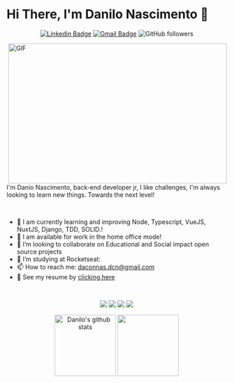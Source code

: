 # Hi There, I'm Danilo Nascimento 👋

<div align="center">
 
 [![Linkedin Badge](https://img.shields.io/badge/-Danilo%20Nascimento-blue?style=flat-square&logo=Linkedin&logoColor=white&link=https://www.linkedin.com/in/danilodcn/)](https://www.linkedin.com/in/danilodcn/) [![Gmail Badge](https://img.shields.io/badge/-daconnas.dcn@gmail.com-c14438?style=flat-square&logo=Gmail&logoColor=white&link=mailto:daconnas@gmail.com)](mailto:daconnas.dcn@gmail.com)
![GitHub followers](https://img.shields.io/github/followers/danilodcn?style=social)

<!---
![visitors](https://visitor-badge-reloaded.herokuapp.com/badge?page_id=Danilodcn.danilodcn&color=00cf00)
-->
</div>


<img align="right" alt="GIF" margin="60px" src="https://github.com/abhisheknaiidu/abhisheknaiidu/raw/master/code.gif?raw=true" width="500" height="320" />

<br/>

I'm Danio Nascimento, back-end developer jr, I like challenges, I'm always looking to learn new things. Towards the next level!

<br/>


- 🔭 I am currently learning and improving Node, Typescript, VueJS, NuxtJS, Django, TDD, SOLID.!
- 💬 I am available for work in the home office mode!
-  👯 I’m looking to collaborate on Educational and Social impact open source projects
- :rocket: I’m studying at Rocketseat: 
- 📫 How to reach me: daconnas.dcn@gmail.com
- 📝 See my resume by <a  target="blank" href="https://www.canva.com/design/DAEtqFFnCrI/I0qO7YfHsOI8XtE_ehR7jQ/view?utm_content=DAEtqFFnCrI&utm_campaign=designshare&utm_medium=link&utm_source=sharebutton">clicking here</a>

<br/>

 <div align="center"> 
 
 ![](https://img.shields.io/badge/OS-Linux-2bbc8a)
 ![](https://img.shields.io/badge/Editor-VSCode-2bbc8a)
 ![](https://img.shields.io/badge/Code-JavaScript%26%26TypeScript%26%26Python-2bbc8a)
 ![](https://img.shields.io/badge/Interest-Docker%26%26AWS-2bbc8a)
</div>

<div align="center"  >
  <img height="140px" alt="Danilo's github stats" src="https://github-readme-stats.vercel.app/api?username=danilodcn&show_icons=true&theme=cobalt&include_all_commits=true&count_private=true&hide_title=true&hide_border=true" \>
 <img height="140px" src="https://github-readme-stats.vercel.app/api/top-langs/?username=danilodcn&hide=html&hide_title=true&hide_border=true&layout=compact&langs_count=6&theme=cobalt" />
<div>


